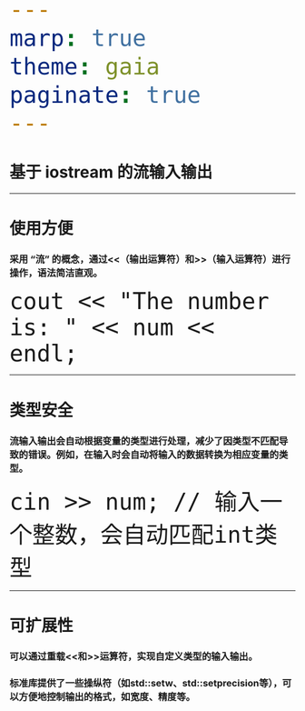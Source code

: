 ```yaml
---
marp: true
theme: gaia
paginate: true
---
```


<style>
    pre code {
        font-size: 40px;
    }
</style>

<!-- _class: lead -->
# **基于 iostream 的流输入输出**

---

# **使用方便**
### 采用 “流” 的概念，通过<<（输出运算符）和>>（输入运算符）进行操作，语法简洁直观。

    cout << "The number is: " << num << endl;
---
# **类型安全**
### 流输入输出会自动根据变量的类型进行处理，减少了因类型不匹配导致的错误。例如，在输入时会自动将输入的数据转换为相应变量的类型。

    cin >> num; // 输入一个整数，会自动匹配int类型
   
---
# **可扩展性**
### 可以通过重载<<和>>运算符，实现自定义类型的输入输出。
### 标准库提供了一些操纵符（如std::setw、std::setprecision等），可以方便地控制输出的格式，如宽度、精度等。